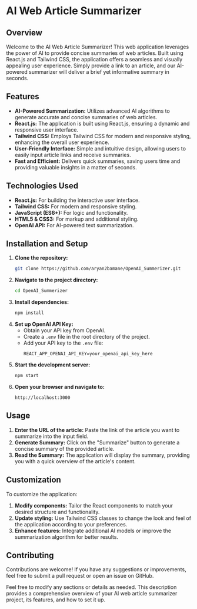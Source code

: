 
# AI Web Article Summarizer

## Overview

Welcome to the AI Web Article Summarizer! This web application leverages the power of AI to provide concise summaries of web articles. Built using React.js and Tailwind CSS, the application offers a seamless and visually appealing user experience. Simply provide a link to an article, and our AI-powered summarizer will deliver a brief yet informative summary in seconds.

## Features

- **AI-Powered Summarization:** Utilizes advanced AI algorithms to generate accurate and concise summaries of web articles.
- **React.js:** The application is built using React.js, ensuring a dynamic and responsive user interface.
- **Tailwind CSS:** Employs Tailwind CSS for modern and responsive styling, enhancing the overall user experience.
- **User-Friendly Interface:** Simple and intuitive design, allowing users to easily input article links and receive summaries.
- **Fast and Efficient:** Delivers quick summaries, saving users time and providing valuable insights in a matter of seconds.

## Technologies Used

- **React.js:** For building the interactive user interface.
- **Tailwind CSS:** For modern and responsive styling.
- **JavaScript (ES6+):** For logic and functionality.
- **HTML5 & CSS3:** For markup and additional styling.
- **OpenAI API:** For AI-powered text summarization.

## Installation and Setup

1. **Clone the repository:**
   ```bash
   git clone https://github.com/aryan2bamane/OpenAI_Summerizer.git
   ```
2. **Navigate to the project directory:**
   ```bash
   cd OpenAI_Summerizer
   ```
3. **Install dependencies:**
   ```bash
   npm install
   ```
4. **Set up OpenAI API Key:**
   - Obtain your API key from OpenAI.
   - Create a `.env` file in the root directory of the project.
   - Add your API key to the `.env` file:
     ```env
     REACT_APP_OPENAI_API_KEY=your_openai_api_key_here
     ```
5. **Start the development server:**
   ```bash
   npm start
   ```
6. **Open your browser and navigate to:**
   ```
   http://localhost:3000
   ```

## Usage

1. **Enter the URL of the article:** Paste the link of the article you want to summarize into the input field.
2. **Generate Summary:** Click on the "Summarize" button to generate a concise summary of the provided article.
3. **Read the Summary:** The application will display the summary, providing you with a quick overview of the article's content.

## Customization

To customize the application:
1. **Modify components:** Tailor the React components to match your desired structure and functionality.
2. **Update styling:** Use Tailwind CSS classes to change the look and feel of the application according to your preferences.
3. **Enhance features:** Integrate additional AI models or improve the summarization algorithm for better results.

## Contributing

Contributions are welcome! If you have any suggestions or improvements, feel free to submit a pull request or open an issue on GitHub.


Feel free to modify any sections or details as needed. This description provides a comprehensive overview of your AI web article summarizer project, its features, and how to set it up.
